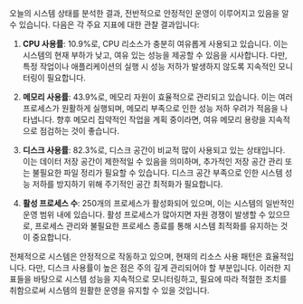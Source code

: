 오늘의 시스템 상태를 분석한 결과, 전반적으로 안정적인 운영이 이루어지고 있음을 알 수 있습니다. 다음은 각 주요 지표에 대한 관찰 결과입니다:

1. **CPU 사용률**: 10.9%로, CPU 리소스가 충분히 여유롭게 사용되고 있습니다. 이는 시스템의 현재 부하가 낮고, 여유 있는 성능을 제공할 수 있음을 시사합니다. 다만, 특정 작업이나 애플리케이션의 실행 시 성능 저하가 발생하지 않도록 지속적인 모니터링이 필요합니다.

2. **메모리 사용률**: 43.9%로, 메모리 자원이 효율적으로 관리되고 있습니다. 이는 여러 프로세스가 원활하게 실행되며, 메모리 부족으로 인한 성능 저하 우려가 적음을 나타냅니다. 향후 메모리 집약적인 작업을 계획 중이라면, 여유 메모리 용량을 지속적으로 점검하는 것이 좋습니다.

3. **디스크 사용률**: 82.3%로, 디스크 공간이 비교적 많이 사용되고 있는 상태입니다. 이는 데이터 저장 공간이 제한적일 수 있음을 의미하며, 추가적인 저장 공간 관리 또는 불필요한 파일 정리가 필요할 수 있습니다. 디스크 공간 부족으로 인한 시스템 성능 저하를 방지하기 위해 주기적인 공간 최적화가 필요합니다.

4. **활성 프로세스 수**: 250개의 프로세스가 활성화되어 있으며, 이는 시스템의 일반적인 운영 범위 내에 있습니다. 활성 프로세스가 많아지면 자원 경쟁이 발생할 수 있으므로, 프로세스 관리와 불필요한 프로세스 종료를 통해 시스템 최적화를 유지하는 것이 중요합니다.

전체적으로 시스템은 안정적으로 작동하고 있으며, 현재의 리소스 사용 패턴은 효율적입니다. 다만, 디스크 사용률이 높은 점은 주의 깊게 관리되어야 할 부분입니다. 이러한 지표들을 바탕으로 시스템 성능을 지속적으로 모니터링하고, 필요에 따라 적절한 조치를 취함으로써 시스템의 원활한 운영을 유지할 수 있을 것입니다.